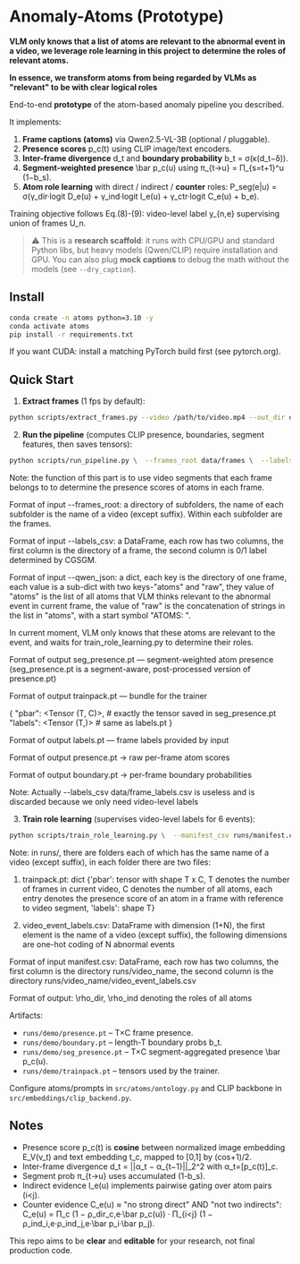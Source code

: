 # Anomaly-Atoms (Prototype)

**VLM only knows that a list of atoms are relevant to the abnormal event in a video, we leverage role learning in this project to determine the roles of relevant atoms.**

**In essence, we transform atoms from being regarded by VLMs as "relevant" to be with clear logical roles**

End-to-end **prototype** of the atom-based anomaly pipeline you described.

It implements:

1) **Frame captions (atoms)** via Qwen2.5-VL-3B (optional / pluggable).
2) **Presence scores** p_c(t) using CLIP image/text encoders.
3) **Inter-frame divergence** d_t and **boundary probability** b_t = σ(κ(d_t−δ)).
4) **Segment-weighted presence** \bar p_c(u) using π_{t→u} = Π_{s=t+1}^u (1−b_s).
5) **Atom role learning** with direct / indirect / **counter** roles:
   P_seg(e|u) = σ(γ_dir·logit D_e(u) + γ_ind·logit I_e(u) + γ_ctr·logit C_e(u) + b_e).

Training objective follows Eq.(8)-(9): video-level label y_{n,e} supervising union of frames U_n.

> ⚠️ This is a **research scaffold**: it runs with CPU/GPU and standard Python libs, but
> heavy models (Qwen/CLIP) require installation and GPU. You can also plug **mock captions**
> to debug the math without the models (see `--dry_caption`).

## Install

```bash
conda create -n atoms python=3.10 -y
conda activate atoms
pip install -r requirements.txt
```

If you want CUDA: install a matching PyTorch build first (see pytorch.org).

## Quick Start

1) **Extract frames** (1 fps by default):
```bash
python scripts/extract_frames.py --video /path/to/video.mp4 --out_dir data/frames --fps 1
```

2) **Run the pipeline** (computes CLIP presence, boundaries, segment features, then saves tensors):
```bash
python scripts/run_pipeline.py \  --frames_root data/frames \  --labels_csv data/frame_labels.csv \  --out_dir runs/demo \  --window 20 \  --delta 0.6 --kappa 8.0 \  --qwen_json /path/to/qwen_atoms.json --lambda_atoms 0.25 --lambda_resemble 0.1  
```
Note: the function of this part is to use video segments that each frame belongs to to determine the presence scores of atoms in each frame. 

Format of input --frames_root: a directory of subfolders, the name of each subfolder is the name of a video (except suffix). Within each subfolder are the frames. 

Format of input --labels_csv: a DataFrame, each row has two columns, the first column is the directory of a frame, the second column is 0/1 label determined by CGSGM. 

Format of input --qwen_json: a dict, each key is the directory of one frame, each value is a sub-dict with two keys-"atoms" and "raw", they value of "atoms" is the list of all atoms that VLM thinks relevant to the abnormal event in current frame, the value of "raw" is the concatenation of strings in the list in "atoms", with a start symbol "ATOMS: ".

In current moment, VLM only knows that these atoms are relevant to the event, and waits for train_role_learning.py to determine their roles. 

Format of output seg_presence.pt — segment-weighted atom presence (seg_presence.pt is a segment-aware, post-processed version of presence.pt) 

Format of output trainpack.pt — bundle for the trainer

{
  "pbar":  <Tensor (T, C)>,   # exactly the tensor saved in seg_presence.pt
  "labels": <Tensor (T,)>      # same as labels.pt
}

Format of output labels.pt — frame labels provided by input 

Format of output presence.pt → raw per-frame atom scores 

Format of output boundary.pt → per-frame boundary probabilities 

Note: Actually --labels_csv data/frame_labels.csv is useless and is discarded because we only need video-level labels 

3) **Train role learning** (supervises video-level labels for 6 events):
```bash
python scripts/train_role_learning.py \  --manifest_csv runs/manifest.csv --epochs 60 --topk 10 --freeze_bias_epochs 5 
```
Note: in runs/, there are folders each of which has the same name of a video (except suffix), in each folder there are two files: 

1. trainpack.pt: dict {'pbar': tensor with shape T x C, T denotes the number of frames in current video, C denotes the number of all atoms, each entry denotes the presence score of an atom in a frame with reference to video segment, 'labels': shape T} 

2. video_event_labels.csv: DataFrame with dimension (1+N), the first element is the name of a video (except suffix), the following dimensions are one-hot coding of N abnormal events 

Format of input manifest.csv: DataFrame, each row has two columns, the first column is the directory runs/video_name, the second column is the directory runs/video_name/video_event_labels.csv 

Format of output: \rho_dir, \rho_ind denoting the roles of all atoms 

Artifacts:
- `runs/demo/presence.pt` – T×C frame presence.
- `runs/demo/boundary.pt` – length-T boundary probs b_t.
- `runs/demo/seg_presence.pt` – T×C segment-aggregated presence \bar p_c(u).
- `runs/demo/trainpack.pt` – tensors used by the trainer.

Configure atoms/prompts in `src/atoms/ontology.py` and CLIP backbone in `src/embeddings/clip_backend.py`.

## Notes
- Presence score p_c(t) is **cosine** between normalized image embedding E_V(v_t) and text embedding t_c, mapped to [0,1] by (cos+1)/2.
- Inter-frame divergence d_t = ||α_t − α_{t−1}||_2^2 with α_t=[p_c(t)]_c.
- Segment prob π_{t→u} uses accumulated (1-b_s).
- Indirect evidence I_e(u) implements pairwise gating over atom pairs (i<j).
- Counter evidence C_e(u) ≈ "no strong direct" AND "not two indirects":
  C_e(u) = Π_c (1 − ρ_dir_c,e·\bar p_c(u)) · Π_{i<j} (1 − ρ_ind_i,e·ρ_ind_j,e·\bar p_i·\bar p_j).

This repo aims to be **clear** and **editable** for your research, not final production code.
